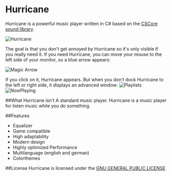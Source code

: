 Hurricane
==============

Hurricane is a powerful music player written in C# based on the [CSCore sound library](https://cscore.codeplex.com/).

![Hurricane](http://www.vincentgri.de/hurricane/images/GitHub/Wallpaper.png)

The goal is that you don't get annoyed by Hurricane so it's only visible if you really need it. If you need Hurricane, you can move your mouse to the left side of your monitor, so a blue arrow appears:

![Magic Arrow](http://www.vincentgri.de/hurricane/images/GitHub/MagicArrow.png)

If you click on it, Hurricane appears. But when you don't dock Hurricane to the left or right side, it displays an advanced window:
![Playlists](http://www.vincentgri.de/hurricane/images/GitHub/AdvancedWindowPlaylists.png)
![NowPlaying](http://www.vincentgri.de/hurricane/images/GitHub/AdvancedWindowNowPlaying.png)

##What Hurricane isn't
A standard music player. Hurricane is a music player for listen music while you do something.

##Features

 - Equalizer
 - Game compatible
 - High adaptability
 - Modern design
 - Highly optimized Performance
 - Multilanguage (english and german)
 - Colorthemes
 

##License
Hurricane is licensed under the [GNU GENERAL PUBLIC LICENSE](LICENSE.txt)
